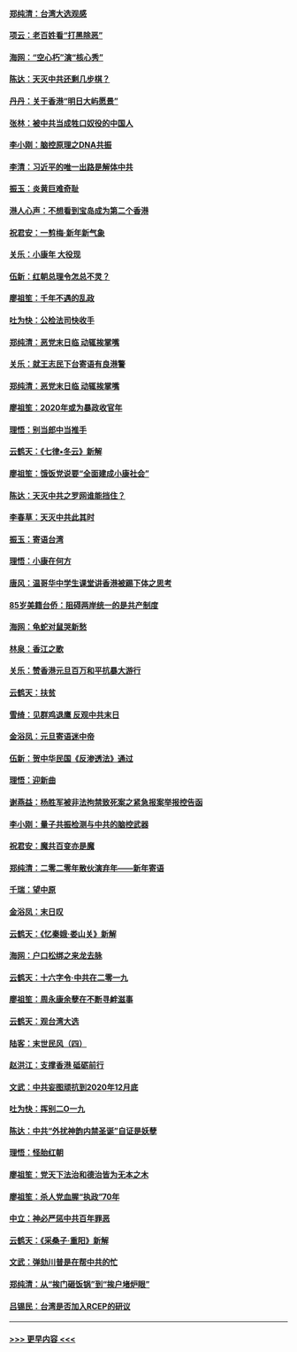 #### [郑纯清：台湾大选观感](../pages/nsc993/n11786210.md?t=01121544) 
#### [项云：老百姓看“打黑除恶”](../pages/nsc993/n11785398.md?t=01121544) 
#### [海网：“空心朽”演“核心秀”](../pages/nsc993/n11783874.md?t=01121544) 
#### [陈达：天灭中共还剩几步棋？](../pages/nsc993/n11783719.md?t=01121544) 
#### [丹丹：关于香港“明日大屿愿景”](../pages/nsc993/n11783273.md?t=01121544) 
#### [张林：被中共当成牲口奴役的中国人](../pages/nsc993/n11782397.md?t=01121544) 
#### [李小刚：脑控原理之DNA共振](../pages/nsc993/n11780962.md?t=01121544) 
#### [李清：习近平的唯一出路是解体中共](../pages/nsc993/n11780866.md?t=01121544) 
#### [振玉：炎黄巨难奇耻](../pages/nsc993/n11779632.md?t=01121544) 
#### [港人心声：不想看到宝岛成为第二个香港](../pages/nsc993/n11778817.md?t=01121544) 
#### [祝君安：一剪梅‧新年新气象](../pages/nsc993/n11776340.md?t=01121544) 
#### [关乐：小康年 大役现](../pages/nsc993/n11774213.md?t=01121544) 
#### [伍新：红朝总理令怎总不灵？](../pages/nsc993/n11770813.md?t=01121544) 
#### [廖祖笙：千年不遇的乱政](../pages/nsc993/n11770373.md?t=01121544) 
#### [吐为快：公检法司快收手](../pages/nsc993/n11770359.md?t=01121544) 
#### [郑纯清：恶党末日临 动辄挨掌嘴](../pages/nsc993/n11769912.md?t=01121544) 
#### [关乐：就王志民下台寄语有良港警](../pages/nsc993/n11769903.md?t=01121544) 
#### [郑纯清：恶党末日临 动辄挨掌嘴](../pages/nsc993/n11769356.md?t=01121544) 
#### [廖祖笙：2020年或为暴政收官年](../pages/nsc993/n11768216.md?t=01121544) 
#### [理悟：别当郎中当推手](../pages/nsc993/n11768243.md?t=01121544) 
#### [云鹤天：《七律▪冬云》新解](../pages/nsc993/n11768204.md?t=01121544) 
#### [廖祖笙：饿饭党说要“全面建成小康社会”](../pages/nsc993/n11767482.md?t=01121544) 
#### [陈达：天灭中共之罗网谁能挡住？](../pages/nsc993/n11767465.md?t=01121544) 
#### [李春草：天灭中共此其时](../pages/nsc993/n11767452.md?t=01121544) 
#### [振玉：寄语台湾](../pages/nsc993/n11767432.md?t=01121544) 
#### [理悟：小康在何方](../pages/nsc993/n11767394.md?t=01121544) 
#### [唐风：温哥华中学生课堂讲香港被踢下体之思考](../pages/nsc993/n11766848.md?t=01121544) 
#### [85岁美籍台侨：阻碍两岸统一的是共产制度](../pages/nsc993/n11765043.md?t=01121544) 
#### [海网：龟蛇对鼠哭新愁](../pages/nsc993/n11764895.md?t=01121544) 
#### [林泉：香江之歌](../pages/nsc993/n11764415.md?t=01121544) 
#### [关乐：赞香港元旦百万和平抗暴大游行](../pages/nsc993/n11764382.md?t=01121544) 
#### [云鹤天：扶贫](../pages/nsc993/n11764245.md?t=01121544) 
#### [雪绮：见群鸡退鹰  反观中共末日](../pages/nsc993/n11762112.md?t=01121544) 
#### [金浴凤：元旦寄语迷中帝](../pages/nsc993/n11761788.md?t=01121544) 
#### [伍新：贺中华民国《反渗透法》通过](../pages/nsc993/n11761994.md?t=01121544) 
#### [理悟：迎新曲](../pages/nsc993/n11761152.md?t=01121544) 
#### [谢燕益：杨胜军被非法拘禁致死案之紧急报案举报控告函](../pages/nsc993/n11756134.md?t=01121544) 
#### [李小刚：量子共振检测与中共的脑控武器](../pages/nsc993/n11754518.md?t=01121544) 
#### [祝君安：魔共百变亦是魔](../pages/nsc993/n11754469.md?t=01121544) 
#### [郑纯清：二零二零年散伙演弃年——新年寄语](../pages/nsc993/n11754195.md?t=01121544) 
#### [千瑞：望中原](../pages/nsc993/n11754159.md?t=01121544) 
#### [金浴凤：末日叹](../pages/nsc993/n11752359.md?t=01121544) 
#### [云鹤天：《忆秦娥‧娄山关》新解](../pages/nsc993/n11752348.md?t=01121544) 
#### [海网：户口松绑之来龙去脉](../pages/nsc993/n11752328.md?t=01121544) 
#### [云鹤天：十六字令‧中共在二零一九](../pages/nsc993/n11752305.md?t=01121544) 
#### [廖祖笙：周永康余孽在不断寻衅滋事](../pages/nsc993/n11751013.md?t=01121544) 
#### [云鹤天：观台湾大选](../pages/nsc993/n11751007.md?t=01121544) 
#### [陆客：末世民风（四）](../pages/nsc993/n11749203.md?t=01121544) 
#### [赵洪江：支撑香港 砥砺前行](../pages/nsc993/n11748482.md?t=01121544) 
#### [文武：中共妄图顽抗到2020年12月底](../pages/nsc993/n11748446.md?t=01121544) 
#### [吐为快：挥别二O一九](../pages/nsc993/n11748411.md?t=01121544) 
#### [陈达：中共“外扰神韵内禁圣诞”自证是妖孽](../pages/nsc993/n11748226.md?t=01121544) 
#### [理悟：怪胎红朝](../pages/nsc993/n11748206.md?t=01121544) 
#### [廖祖笙：党天下法治和德治皆为无本之木](../pages/nsc993/n11748135.md?t=01121544) 
#### [廖祖笙：杀人党血腥“执政”70年](../pages/nsc993/n11745144.md?t=01121544) 
#### [中立：神必严惩中共百年罪恶](../pages/nsc993/n11744970.md?t=01121544) 
#### [云鹤天：《采桑子‧重阳》新解](../pages/nsc993/n11744948.md?t=01121544) 
#### [文武：弹劾川普是在帮中共的忙](../pages/nsc993/n11744758.md?t=01121544) 
#### [郑纯清：从“挨门砸饭锅”到“挨户堵炉眼”](../pages/nsc993/n11744745.md?t=01121544) 
#### [吕锡民：台湾是否加入RCEP的研议](../pages/nsc993/n11744701.md?t=01121544) 

----
#### [ >>> 更早内容 <<< ](../indexes/nsc993-earlier.md)

